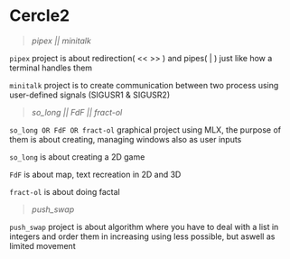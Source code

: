 # Cercle2
> *pipex || minitalk*

`pipex` project is about redirection( << >> ) and pipes( | ) just like how a terminal handles them

`minitalk` project is to create communication between two process using user-defined signals (SIGUSR1 & SIGUSR2)


> *so_long || FdF || fract-ol*

`so_long OR FdF OR fract-ol` graphical project using MLX, the purpose of them is about creating, managing windows also as user inputs

`so_long` is about creating a 2D game

`FdF` is about map, text recreation in 2D and 3D

`fract-ol` is about doing factal


> *push_swap*

`push_swap` project is about algorithm where you have to deal with a list in integers and order them in increasing using less possible, but aswell as limited movement
